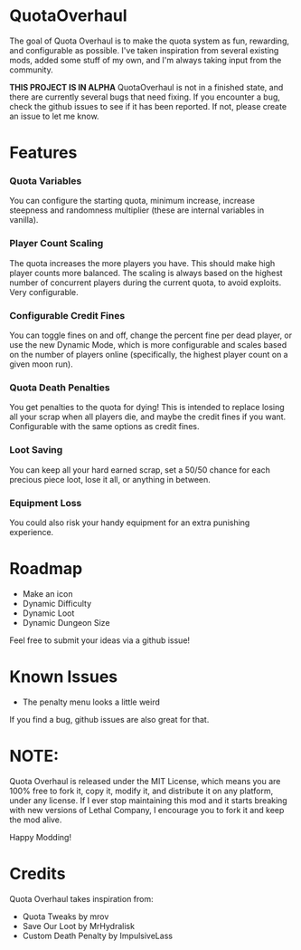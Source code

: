 # QuotaOverhaul

The goal of Quota Overhaul is to make the quota system as fun, rewarding, and configurable as possible.  I've taken inspiration from several existing mods, added some stuff of my own, and I'm always taking input from the community.

**THIS PROJECT IS IN ALPHA**
QuotaOverhaul is not in a finished state, and there are currently several bugs that need fixing.  If you encounter a bug, check the github issues to see if it has been reported.  If not, please create an issue to let me know.

# Features

### Quota Variables
You can configure the starting quota, minimum increase, increase steepness and randomness multiplier (these are internal variables in vanilla).

### Player Count Scaling
The quota increases the more players you have.  This should make high player counts more balanced.  The scaling is always based on the highest number of concurrent players during the current quota, to avoid exploits.  Very configurable.

### Configurable Credit Fines
You can toggle fines on and off, change the percent fine per dead player, or use the new Dynamic Mode, which is more configurable and scales based on the number of players online (specifically, the highest player count on a given moon run).

### Quota Death Penalties
You get penalties to the quota for dying!  This is intended to replace losing all your scrap when all players die, and maybe the credit fines if you want.  Configurable with the same options as credit fines.

### Loot Saving
You can keep all your hard earned scrap, set a 50/50 chance for each precious piece loot, lose it all, or anything in between.

### Equipment Loss
You could also risk your handy equipment for an extra punishing experience.

# Roadmap

- Make an icon
- Dynamic Difficulty
- Dynamic Loot
- Dynamic Dungeon Size

Feel free to submit your ideas via a github issue!

# Known Issues

- The penalty menu looks a little weird

If you find a bug, github issues are also great for that.

# NOTE:

Quota Overhaul is released under the MIT License, which means you are 100% free to fork it, copy it, modify it, and distribute it on any platform, under any license. If I ever stop maintaining this mod and it starts breaking with new versions of Lethal Company, I encourage you to fork it and keep the mod alive.

Happy Modding!

# Credits

Quota Overhaul takes inspiration from:
- Quota Tweaks by mrov
- Save Our Loot by MrHydralisk
- Custom Death Penalty by ImpulsiveLass